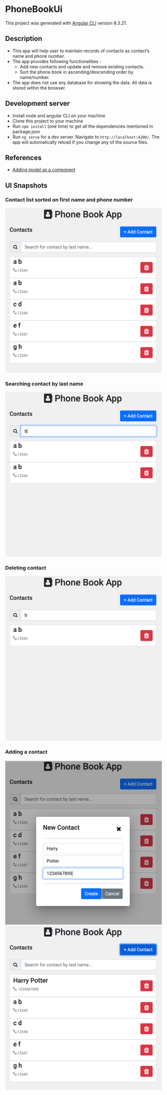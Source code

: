 # PhoneBookUi
This project was generated with [Angular CLI](https://github.com/angular/angular-cli) version 8.3.21.

## Description
- This app will help user to maintain records of contacts as contact’s name and phone number.
- The app provides following functionalities -
  - Add new contacts and update and remove existing contacts.
  - Sort the phone book in ascending/descending order by name/number.
- The app does not use any database for showing the data. All data is stored within the browser.

## Development server
- Install node and angular CLI on your machine
- Clone this project to your machine
- Run `npm install` (one time) to get all the dependencies mentioned in package.json
- Run `ng serve` for a dev server. Navigate to `http://localhost:4200/`. The app will automatically reload if you change any of the source files.

## References
- [Adding model as a component](https://blog.angular-university.io/angular-material-dialog/)

## UI Snapshots

### Contact list sorted on first name and phone number
![img.png](src/assets/img.png)

### Searching contact by last name
![img.png](src/assets/img2.png)

### Deleting contact
![img_1.png](src/assets/img_1.png)

### Adding a contact
![img_2.png](src/assets/img_2.png)
<br />
![img_3.png](src/assets/img_3.png)

